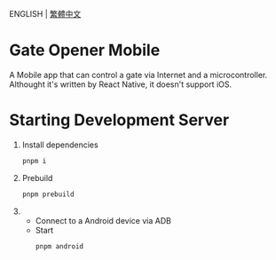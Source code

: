ENGLISH | [繁體中文](https://github.com/momu54/GateOpenerMobile/blob/master/README.tw.md)

# Gate Opener Mobile

A Mobile app that can control a gate via Internet and a microcontroller.  
Althought it's written by React Native, it doesn't support iOS.

# Starting Development Server

1. Install dependencies

    ```sh
    pnpm i
    ```

2. Prebuild

    ```sh
    pnpm prebuild
    ```

3.  - Connect to a Android device via ADB
    - Start
        ```sh
        pnpm android
        ```
